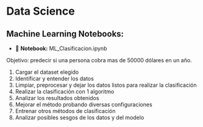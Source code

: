 # Data Science

## Machine Learning Notebooks:


* 📄 **Notebook:** ML_Clasificacion.ipynb
  
Objetivo: predecir si una persona cobra mas de 50000 dólares en un año.

1) Cargar el dataset elegido
2) Identificar y entender los datos
3) Limpiar, preprocesar y dejar los datos listos para realizar la clasificación
4) Realizar la clasificación con 1 algoritmo
5) Analizar los resultados obtenidos
6) Mejorar el método probando diversas configuraciones
7) Entrenar otros métodos de clasificación
8) Analizar posibles sesgos de los datos y del modelo


